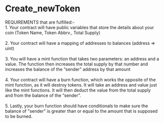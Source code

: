 # Create_newToken
   REQUIREMENTS that are fulfilled:-
    </br>1. Your contract will have public variables that store the details about your coin (Token Name, Token Abbrv., Total Supply)
    </br>
    </br>2. Your contract will have a mapping of addresses to balances (address => uint)
    </br>
    </br>3. You will have a mint function that takes two parameters: an address and a value. The function then increases the total supply by that number and increases the balance of the “sender” address by that amount
    </br>
    </br>4. Your contract will have a burn function, which works the opposite of the mint function, as it will destroy tokens. It will take an address and value just like the mint functions. It will then deduct the value from the total supply and from the balance of the “sender”.
    </br>
    </br>5. Lastly, your burn function should have conditionals to make sure the balance of "sender" is greater than or equal to the amount that is supposed to be burned.

